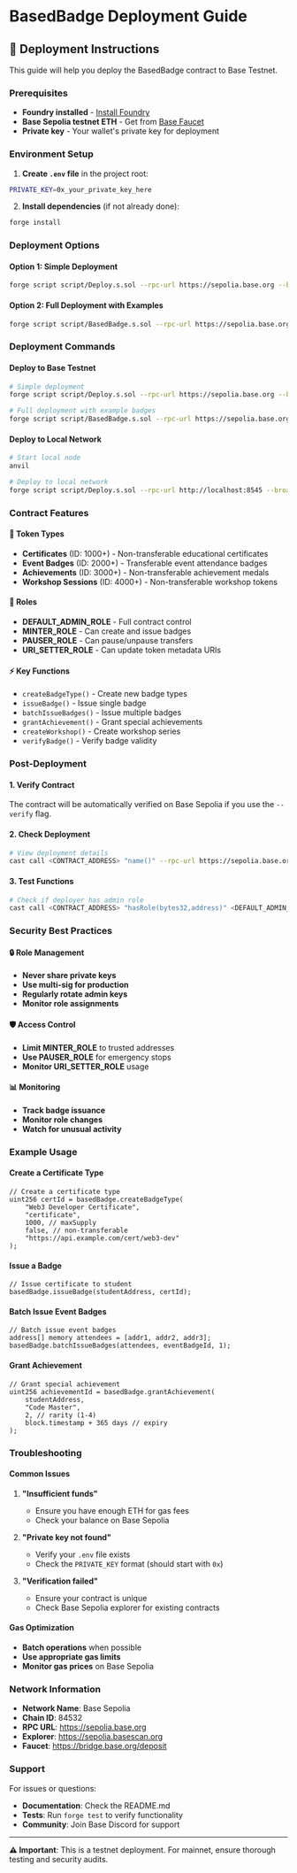 # BasedBadge Deployment Guide

## 🚀 Deployment Instructions

This guide will help you deploy the BasedBadge contract to Base Testnet.

### Prerequisites

- **Foundry installed** - [Install Foundry](https://book.getfoundry.sh/getting-started/installation)
- **Base Sepolia testnet ETH** - Get from [Base Faucet](https://bridge.base.org/deposit)
- **Private key** - Your wallet's private key for deployment

### Environment Setup

1. **Create `.env` file** in the project root:
```bash
PRIVATE_KEY=0x_your_private_key_here
```

2. **Install dependencies** (if not already done):
```bash
forge install
```

### Deployment Options

#### Option 1: Simple Deployment
```bash
forge script script/Deploy.s.sol --rpc-url https://sepolia.base.org --broadcast --verify
```

#### Option 2: Full Deployment with Examples
```bash
forge script script/BasedBadge.s.sol --rpc-url https://sepolia.base.org --broadcast --verify
```

### Deployment Commands

#### Deploy to Base Testnet
```bash
# Simple deployment
forge script script/Deploy.s.sol --rpc-url https://sepolia.base.org --broadcast --verify

# Full deployment with example badges
forge script script/BasedBadge.s.sol --rpc-url https://sepolia.base.org --broadcast --verify
```

#### Deploy to Local Network
```bash
# Start local node
anvil

# Deploy to local network
forge script script/Deploy.s.sol --rpc-url http://localhost:8545 --broadcast
```

### Contract Features

#### 🎯 **Token Types**
- **Certificates** (ID: 1000+) - Non-transferable educational certificates
- **Event Badges** (ID: 2000+) - Transferable event attendance badges
- **Achievements** (ID: 3000+) - Non-transferable achievement medals
- **Workshop Sessions** (ID: 4000+) - Non-transferable workshop tokens

#### 🔐 **Roles**
- **DEFAULT_ADMIN_ROLE** - Full contract control
- **MINTER_ROLE** - Can create and issue badges
- **PAUSER_ROLE** - Can pause/unpause transfers
- **URI_SETTER_ROLE** - Can update token metadata URIs

#### ⚡ **Key Functions**
- `createBadgeType()` - Create new badge types
- `issueBadge()` - Issue single badge
- `batchIssueBadges()` - Issue multiple badges
- `grantAchievement()` - Grant special achievements
- `createWorkshop()` - Create workshop series
- `verifyBadge()` - Verify badge validity

### Post-Deployment

#### 1. **Verify Contract**
The contract will be automatically verified on Base Sepolia if you use the `--verify` flag.

#### 2. **Check Deployment**
```bash
# View deployment details
cast call <CONTRACT_ADDRESS> "name()" --rpc-url https://sepolia.base.org
```

#### 3. **Test Functions**
```bash
# Check if deployer has admin role
cast call <CONTRACT_ADDRESS> "hasRole(bytes32,address)" <DEFAULT_ADMIN_ROLE> <DEPLOYER_ADDRESS> --rpc-url https://sepolia.base.org
```

### Security Best Practices

#### 🔒 **Role Management**
- **Never share private keys**
- **Use multi-sig for production**
- **Regularly rotate admin keys**
- **Monitor role assignments**

#### 🛡️ **Access Control**
- **Limit MINTER_ROLE** to trusted addresses
- **Use PAUSER_ROLE** for emergency stops
- **Monitor URI_SETTER_ROLE** usage

#### 📊 **Monitoring**
- **Track badge issuance**
- **Monitor role changes**
- **Watch for unusual activity**

### Example Usage

#### Create a Certificate Type
```solidity
// Create a certificate type
uint256 certId = basedBadge.createBadgeType(
    "Web3 Developer Certificate",
    "certificate",
    1000, // maxSupply
    false, // non-transferable
    "https://api.example.com/cert/web3-dev"
);
```

#### Issue a Badge
```solidity
// Issue certificate to student
basedBadge.issueBadge(studentAddress, certId);
```

#### Batch Issue Event Badges
```solidity
// Batch issue event badges
address[] memory attendees = [addr1, addr2, addr3];
basedBadge.batchIssueBadges(attendees, eventBadgeId, 1);
```

#### Grant Achievement
```solidity
// Grant special achievement
uint256 achievementId = basedBadge.grantAchievement(
    studentAddress,
    "Code Master",
    2, // rarity (1-4)
    block.timestamp + 365 days // expiry
);
```

### Troubleshooting

#### Common Issues

1. **"Insufficient funds"**
   - Ensure you have enough ETH for gas fees
   - Check your balance on Base Sepolia

2. **"Private key not found"**
   - Verify your `.env` file exists
   - Check the `PRIVATE_KEY` format (should start with `0x`)

3. **"Verification failed"**
   - Ensure your contract is unique
   - Check Base Sepolia explorer for existing contracts

#### Gas Optimization

- **Batch operations** when possible
- **Use appropriate gas limits**
- **Monitor gas prices** on Base Sepolia

### Network Information

- **Network Name**: Base Sepolia
- **Chain ID**: 84532
- **RPC URL**: https://sepolia.base.org
- **Explorer**: https://sepolia.basescan.org
- **Faucet**: https://bridge.base.org/deposit

### Support

For issues or questions:
- **Documentation**: Check the README.md
- **Tests**: Run `forge test` to verify functionality
- **Community**: Join Base Discord for support

---

**⚠️ Important**: This is a testnet deployment. For mainnet, ensure thorough testing and security audits.